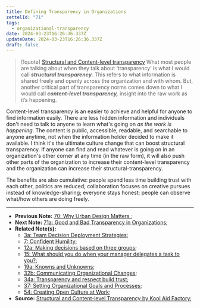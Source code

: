 ```yaml
---
title: Defining Transparency in Organizations
zettelId: "71"
tags:
  - organizational-transparency
date: 2024-03-23T16:26:36.337Z
updateDate: 2024-03-23T16:26:36.337Z
draft: false
---
```


> [!quote] [Structural and Content-level transparency](https://koolaidfactory.com/structural-transparency-vs-content-level-transparency/)
> What most people are talking about when they talk about ‘transparency’ is what I would call _**structural transparency.**_ This refers to what information is shared freely and openly across the organization and with whom.
> But, another critical part of transparency norms comes down to what I would call _**content-level transparency,**_ insight into the raw work as it’s happening.

Content-level transparency is an easier to achieve and helpful for anyone to find information easily. There are less hidden information and individuals don't need to talk to anyone to learn what's going on *as the work is happening*. The content is public, accessible, readable, and searchable to anyone anytime, not when the information holder decided to make it available.
I think it's the ultimate culture change that can boost structural transparency. If anyone can find and read whatever is going on in an organization's other corner at any time (in the raw form), it will also push other parts of the organization to increase their content-level transparency and the organization can increase their structural-transparency.

The benefits are also cumulative: people spend less time building trust with each other, politics are reduced; collaboration focuses on creative pursues instead of knowledge-sharing; everyone stays honest; people can observe what/how others are doing freely.

----

- **Previous Note:** [70: Why Urban Design Matters
](/notes/70/);
- **Next Note:** [71a: Good and Bad Transparency in Organizations](/notes/71a/);
- **Related Note(s):**
  - [3a: Team Decision Deployment Strategies](/notes/3a/); 
  - [7: Confident Humility](/notes/7/);
  - [12a: Making decisions based on three groups](/notes/12a/);
  - [15: What should you do when your manager delegates a task to you?](/notes/15/);
  - [19a: Knowns and Unknowns](/notes/19a/);
  - [32b: Communicating Organizational Changes](/notes/32b/);
  - [34a: Transparency and respect build trust](/notes/34a/);
  - [37: Setting Organizational Goals and Processes](/notes/37/);
  - [54: Creating Open Culture at Work](/notes/54/);
- **Source:** [Structural and Content-level Transparency by Kool Aid Factory](https://koolaidfactory.com/structural-transparency-vs-content-level-transparency/);
